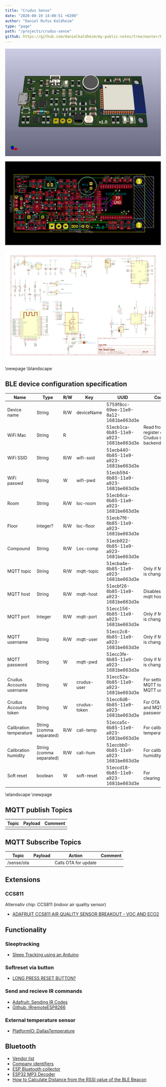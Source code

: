 ```yaml
---
title: "Crudus Sense"
date: "2020-08-19 14:00:51 +0200"
author: "Daniel Rufus Kaldheim"
type: "page"
path: "/projects/crudus-sense"
github: https://github.com/danielkaldheim/my-public-notes/tree/master/Projects/Crudus%20Sense
---
```



![Sensor board 3D](../../images/projects/crudus-sense/images/Sensor-board-3d.jpg)

![Sensor board PCB](../../images/projects/crudus-sense/images/Sensor-board-pcb.png)

![Sensor board schematics v2](../../images/projects/crudus-sense/images/Schematic.png)

\newpage
\blandscape

## BLE device configuration specification

| Name                     | Type                     | R/W | Key          | UUID                                 | Comment                                                   |
| ------------------------ | ------------------------ | --- | ------------ | ------------------------------------ | --------------------------------------------------------- |
| Device name              | String                   | R/W | deviceName   | 5759f8cc-69ee-11e9-8a12-1681be663d3e |                                                           |
| WiFi Mac                 | String                   | R   |              | 51ecb1ca-6b85-11e9-a923-1681be663d3e | Read from ESP and register device to Crudus sense backend |
| WiFi SSID                | String                   | R/W | wifi-ssid    | 51ecb440-6b85-11e9-a923-1681be663d3e |                                                           |
| WiFi passwd              | String                   | W   | wifi-pwd     | 51ecb594-6b85-11e9-a923-1681be663d3e |                                                           |
| Room                     | String                   | R/W | loc-room     | 51ecb6ca-6b85-11e9-a923-1681be663d3e |                                                           |
| Floor                    | Integer?                 | R/W | loc-floor    | 51ecb7f6-6b85-11e9-a923-1681be663d3e |                                                           |
| Compound                 | String                   | R/W | Loc-comp     | 51ecb922-6b85-11e9-a923-1681be663d3e |                                                           |
| MQTT topic               | String                   | R/W | mqtt-topic   | 51ecba4e-6b85-11e9-a923-1681be663d3e | Only if MQTT-host is changed                              |
| MQTT host                | String                   | R/W | mqtt-host    | 51ecbf26-6b85-11e9-a923-1681be663d3e | Disables default mqtt host                                |
| MQTT port                | Integer                  | R/W | mqtt-port    | 51ecc156-6b85-11e9-a923-1681be663d3e | Only if MQTT-host is changed                              |
| MQTT username            | String                   | R/W | mqtt-user    | 51ecc2c8-6b85-11e9-a923-1681be663d3e | Only if MQTT-host is changed                              |
| MQTT password            | String                   | W   | mqtt-pwd     | 51ecc3fe-6b85-11e9-a923-1681be663d3e | Only if MQTT-host is changed                              |
| Crudus Accounts username | String                   | W   | crudus-user  | 51ecc52a-6b85-11e9-a923-1681be663d3e | For setting default MQTT topic and MQTT username          |
| Crudus Accounts token    | String                   | W   | crudus-token | 51ecc6d8-6b85-11e9-a923-1681be663d3e | For OTA downloads and MQTT password / token               |
| Calibration temperature  | String (comma separated) | R/W | cali-temp    | 51ecca5c-6b85-11e9-a923-1681be663d3e | For calibrate temperature                                 |
| Calibration humidity     | String (comma separated) | R/W | cali-hum     | 51eccbb0-6b85-11e9-a923-1681be663d3e | For calibrate humidity                                    |
| Soft reset               | boolean                  | W   | soft-reset   | 51eccd18-6b85-11e9-a923-1681be663d3e | For clearing preferences                                  |

\elandscape
\newpage

## MQTT publish Topics

| Topic | Payload | Comment |
| ----- | ------- | ------- |
|       |         |         |

## MQTT Subscribe Topics

| Topic      | Payload | Action               | Comment |
| ---------- | ------- | -------------------- | ------- |
| /sense/ota |         | Calls OTA for update |         |

## Extensions

### CCS811

Alternativ chip: CCS811 (indoor air quality sensor)

- [ADAFRUIT CCS811 AIR QUALITY SENSOR BREAKOUT - VOC AND ECO2](https://www.adafruit.com/product/3566)

## Functionality

### Sleeptracking

- [Sleep Tracking using an Arduino](https://duino4projects.com/sleep-tracking-using-an-arduino/)

### Softreset via button

- [LONG PRESS RESET BUTTON?](https://www.esp8266.com/viewtopic.php?t=9558&start=8)

### Send and recieve IR commands

- [Adafruit: Sending IR Codes](https://learn.adafruit.com/using-an-infrared-library/sending-ir-codes)
- [Github: IRremoteESP8266](https://github.com/crankyoldgit/IRremoteESP8266)

### External temperature sensor

- [PlatformIO: DallasTemperature](https://platformio.org/lib/show/54/DallasTemperature/examples)

## Bluetooth

- [Vendor list](https://gitlab.com/wireshark/wireshark/raw/master/manuf)
- [Company identifiers](https://www.bluetooth.com/specifications/assigned-numbers/company-identifiers/)
- [ESP Bluetooth collector](https://github.com/tobozo/ESP32-BLECollector)
- [ESP32 MP3 Decoder](https://github.com/MrBuddyCasino/ESP32_MP3_Decoder)
- [How to Calculate Distance from the RSSI value of the BLE Beacon](https://iotandelectronics.wordpress.com/2016/10/07/how-to-calculate-distance-from-the-rssi-value-of-the-ble-beacon/)
